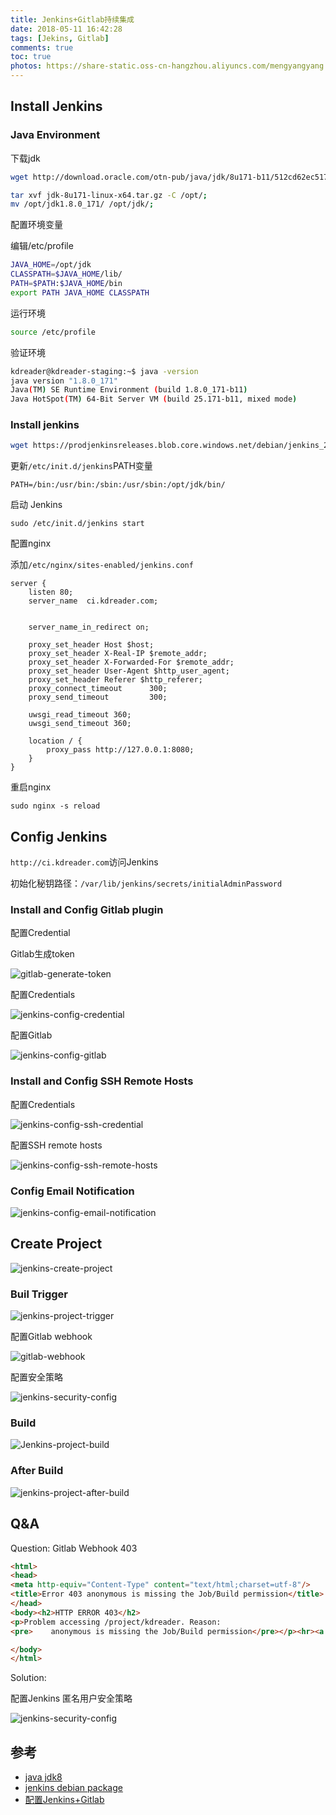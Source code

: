 ```yaml
---
title: Jenkins+Gitlab持续集成
date: 2018-05-11 16:42:28
tags: [Jekins, Gitlab]
comments: true
toc: true
photos: https://share-static.oss-cn-hangzhou.aliyuncs.com/mengyangyang.org/pictures/jenkins.png
---
```


## Install Jenkins

<!-- more -->

### Java Environment

下载jdk

```sh
wget http://download.oracle.com/otn-pub/java/jdk/8u171-b11/512cd62ec5174c3487ac17c61aaa89e8/jdk-8u171-linux-x64.tar.gz?AuthParam=1526090409_eeb74c2f68fe8539ce3cb2608695d850;

tar xvf jdk-8u171-linux-x64.tar.gz -C /opt/;
mv /opt/jdk1.8.0_171/ /opt/jdk/;
```

配置环境变量

编辑/etc/profile

```sh
JAVA_HOME=/opt/jdk
CLASSPATH=$JAVA_HOME/lib/
PATH=$PATH:$JAVA_HOME/bin
export PATH JAVA_HOME CLASSPATH
```

运行环境

```sh
source /etc/profile
```

验证环境

```sh
kdreader@kdreader-staging:~$ java -version
java version "1.8.0_171"
Java(TM) SE Runtime Environment (build 1.8.0_171-b11)
Java HotSpot(TM) 64-Bit Server VM (build 25.171-b11, mixed mode)
```

### Install jenkins

```sh
wget https://prodjenkinsreleases.blob.core.windows.net/debian/jenkins_2.121_all.deb; sudo  dpkg -i jenkins_2.121_all.deb;
```

更新`/etc/init.d/jenkins`PATH变量

```properties
PATH=/bin:/usr/bin:/sbin:/usr/sbin:/opt/jdk/bin/
```

启动 Jenkins

`sudo /etc/init.d/jenkins start`

配置nginx

添加`/etc/nginx/sites-enabled/jenkins.conf`

```nginx
server {
    listen 80;
    server_name  ci.kdreader.com;


    server_name_in_redirect on;

    proxy_set_header Host $host;
    proxy_set_header X-Real-IP $remote_addr;
    proxy_set_header X-Forwarded-For $remote_addr;
    proxy_set_header User-Agent $http_user_agent;
    proxy_set_header Referer $http_referer;
    proxy_connect_timeout      300;
    proxy_send_timeout         300;

    uwsgi_read_timeout 360;
    uwsgi_send_timeout 360;

    location / {
        proxy_pass http://127.0.0.1:8080;
    }
}
```

重启nginx

`sudo nginx -s reload`

## Config Jenkins

`http://ci.kdreader.com`访问Jenkins

初始化秘钥路径：`/var/lib/jenkins/secrets/initialAdminPassword`

### Install and Config Gitlab plugin

配置Credential

Gitlab生成token

![gitlab-generate-token](https://share-static.oss-cn-hangzhou.aliyuncs.com/mengyangyang.org/pictures/gitlab-generate-token.png)

配置Credentials

![jenkins-config-credential](https://share-static.oss-cn-hangzhou.aliyuncs.com/mengyangyang.org/pictures/jenkins-config-credential.png)

配置Gitlab

![jenkins-config-gitlab](https://share-static.oss-cn-hangzhou.aliyuncs.com/mengyangyang.org/pictures/jenkins-config-gitlab.png)

### Install and Config SSH Remote Hosts

配置Credentials

![jenkins-config-ssh-credential](https://share-static.oss-cn-hangzhou.aliyuncs.com/mengyangyang.org/pictures/jenkins-config-ssh-credential.png)

配置SSH remote hosts

![jenkins-config-ssh-remote-hosts](https://share-static.oss-cn-hangzhou.aliyuncs.com/mengyangyang.org/pictures/jenkins-config-ssh-remote-hosts.png)

### Config Email Notification

![jenkins-config-email-notification](https://share-static.oss-cn-hangzhou.aliyuncs.com/mengyangyang.org/pictures/jenkins-config-email-notification.png)

## Create Project

![jenkins-create-project](https://share-static.oss-cn-hangzhou.aliyuncs.com/mengyangyang.org/pictures/jenkins-create-project.png)

### Buil Trigger

![jenkins-project-trigger](https://share-static.oss-cn-hangzhou.aliyuncs.com/mengyangyang.org/pictures/jenkins-project-trigger.png)

配置Gitlab webhook

![gitlab-webhook](https://share-static.oss-cn-hangzhou.aliyuncs.com/mengyangyang.org/pictures/gitlab-webhook.png)

配置安全策略

![jenkins-security-config](https://share-static.oss-cn-hangzhou.aliyuncs.com/mengyangyang.org/pictures/jenkins-security-config.png)

### Build

![Jenkins-project-build](https://share-static.oss-cn-hangzhou.aliyuncs.com/mengyangyang.org/pictures/Jenkins-project-build.png)

### After Build

![jenkins-project-after-build](https://share-static.oss-cn-hangzhou.aliyuncs.com/mengyangyang.org/pictures/jenkins-project-after-build.png)

## Q&A

Question: Gitlab Webhook 403

```html
<html>
<head>
<meta http-equiv="Content-Type" content="text/html;charset=utf-8"/>
<title>Error 403 anonymous is missing the Job/Build permission</title>
</head>
<body><h2>HTTP ERROR 403</h2>
<p>Problem accessing /project/kdreader. Reason:
<pre>    anonymous is missing the Job/Build permission</pre></p><hr><a href="http://eclipse.org/jetty">Powered by Jetty:// 9.4.z-SNAPSHOT</a><hr/>

</body>
</html>
```

Solution:

配置Jenkins 匿名用户安全策略

![jenkins-security-config](https://share-static.oss-cn-hangzhou.aliyuncs.com/mengyangyang.org/pictures/jenkins-security-config.png)

## 参考

- [java jdk8](http://download.oracle.com/otn-pub/java/jdk/8u171-b11/512cd62ec5174c3487ac17c61aaa89e8/jdk-8u171-linux-x64.tar.gz?AuthParam=1526090409_eeb74c2f68fe8539ce3cb2608695d850)
- [jenkins debian package](https://pkg.jenkins.io/debian/)
- [配置Jenkins+Gitlab](https://blog.csdn.net/ruangong1203/article/details/73065410)